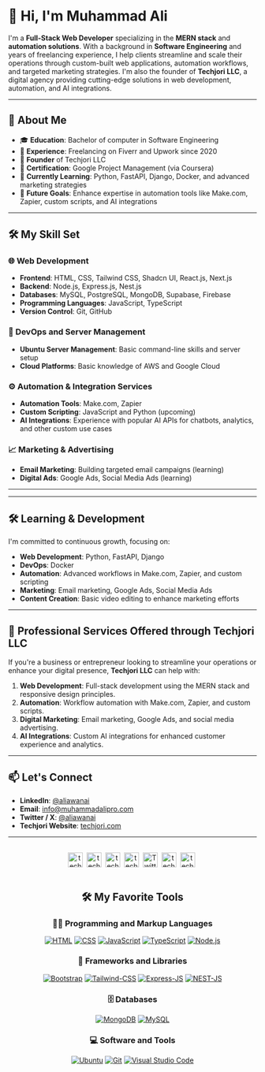 <!--<img src="./icons/muhammadali-pro-banner.png" alt="Github Banner">-->
<h1>👋 Hi, I'm Muhammad Ali</h1>

<p>I'm a <strong>Full-Stack Web Developer</strong> specializing in the <strong>MERN stack</strong> and <strong>automation solutions</strong>. With a background in <strong>Software Engineering</strong> and years of freelancing experience, I help clients streamline and scale their operations through custom-built web applications, automation workflows, and targeted marketing strategies. I'm also the founder of <strong>Techjori LLC</strong>, a digital agency providing cutting-edge solutions in web development, automation, and AI integrations.</p>

---

<h2>🚀 About Me</h2>
<ul>
  <li>🎓 <strong>Education</strong>: Bachelor of computer in Software Engineering</li>
  <li>💼 <strong>Experience</strong>: Freelancing on Fiverr and Upwork since 2020</li>
  <li>🏢 <strong>Founder</strong> of Techjori LLC</li>
  <li>📜 <strong>Certification</strong>: Google Project Management (via Coursera)</li>
  <li>🌟 <strong>Currently Learning</strong>: Python, FastAPI, Django, Docker, and advanced marketing strategies</li>
  <li>🌱 <strong>Future Goals</strong>: Enhance expertise in automation tools like Make.com, Zapier, custom scripts, and AI integrations</li>
</ul>

---

<h2>🛠️ My Skill Set</h2>

<h3>🌐 Web Development</h3>
<ul>
  <li><strong>Frontend</strong>: HTML, CSS, Tailwind CSS, Shadcn UI, React.js, Next.js</li>
  <li><strong>Backend</strong>: Node.js, Express.js, Nest.js</li>
  <li><strong>Databases</strong>: MySQL, PostgreSQL, MongoDB, Supabase, Firebase</li>
  <li><strong>Programming Languages</strong>: JavaScript, TypeScript</li>
  <li><strong>Version Control</strong>: Git, GitHub</li>
</ul>

<h3>🔧 DevOps and Server Management</h3>
<ul>
  <li><strong>Ubuntu Server Management</strong>: Basic command-line skills and server setup</li>
  <li><strong>Cloud Platforms</strong>: Basic knowledge of AWS and Google Cloud</li>
</ul>

<h3>⚙️ Automation & Integration Services</h3>
<ul>
  <li><strong>Automation Tools</strong>: Make.com, Zapier</li>
  <li><strong>Custom Scripting</strong>: JavaScript and Python (upcoming)</li>
  <li><strong>AI Integrations</strong>: Experience with popular AI APIs for chatbots, analytics, and other custom use cases</li>
</ul>

<h3>📈 Marketing & Advertising</h3>
<ul>
  <li><strong>Email Marketing</strong>: Building targeted email campaigns (learning)</li>
  <li><strong>Digital Ads</strong>: Google Ads, Social Media Ads (learning)</li>
</ul>

---


---

<h2>🛠️ Learning & Development</h2>
<p>I'm committed to continuous growth, focusing on:</p>
<ul>
  <li><strong>Web Development</strong>: Python, FastAPI, Django</li>
  <li><strong>DevOps</strong>: Docker</li>
  <li><strong>Automation</strong>: Advanced workflows in Make.com, Zapier, and custom scripting</li>
  <li><strong>Marketing</strong>: Email marketing, Google Ads, Social Media Ads</li>
  <li><strong>Content Creation</strong>: Basic video editing to enhance marketing efforts</li>
</ul>

---

<h2>💼 Professional Services Offered through Techjori LLC</h2>
<p>If you're a business or entrepreneur looking to streamline your operations or enhance your digital presence, <strong>Techjori LLC</strong> can help with:</p>
<ol>
  <li><strong>Web Development</strong>: Full-stack development using the MERN stack and responsive design principles.</li>
  <li><strong>Automation</strong>: Workflow automation with Make.com, Zapier, and custom scripts.</li>
  <li><strong>Digital Marketing</strong>: Email marketing, Google Ads, and social media advertising.</li>
  <li><strong>AI Integrations</strong>: Custom AI integrations for enhanced customer experience and analytics.</li>
</ol>

---

<h2>📫 Let's Connect</h2>
<ul>
  <li><strong>LinkedIn</strong>: <a href="https://www.linkedin.com/in/aliawanai/">@aliawanai</a></li>
  <li><strong>Email</strong>: <a href="mailto:info@muhammadalipro.com">info@muhammadalipro.com</a></li>
  <li><strong>Twitter / X</strong>: <a href="https://x.com/aliawanai">@aliawanai</a></li>
  <li><strong>Techjori Website</strong>: <a href="https://techjori.com">techjori.com</a></li>
</ul>

---


<br/>
<div align="center">
<a href="https://www.youtube.com/@techjori?sub_confirmation=1" target="blank"><img align="center" src="https://cdn.jsdelivr.net/npm/simple-icons@3.0.1/icons/youtube.svg" alt="techjori Youtube Channel" height="30" width="30" /></a>&nbsp;
<a href="https://www.instagram.com/techjori/" target="blank"><img align="center" src="https://cdn.jsdelivr.net/npm/simple-icons@3.0.1/icons/instagram.svg" alt="techjori Instagram" height="30" width="30" /></a>&nbsp;
<a href="https://www.tiktok.com/@techjori" target="blank"><img align="center" src="https://cdn.jsdelivr.net/npm/simple-icons@3.0.1/icons/tiktok.svg" alt="techjori Tiktok" height="30" width="30" /></a>&nbsp;
<a href="https://www.pinterest.com/techjori" target="blank"><img align="center" src="https://cdn.jsdelivr.net/npm/simple-icons@3.0.1/icons/pinterest.svg" alt="techjori Pinterest" height="30" width="30" /></a>&nbsp;
<a href="https://twitter.com/muhammadali_pro" target="blank"><img align="center" src="https://cdn.jsdelivr.net/npm/simple-icons@3.0.1/icons/twitter.svg" alt="Twitter Profile" height="30" width="30" /></a>&nbsp;
<a href="https://medium.com/@techjori" target="blank"><img align="center" src="https://cdn.jsdelivr.net/npm/simple-icons@3.0.1/icons/medium.svg" alt="techjori Medium" height="30" width="30" /></a>&nbsp;
<a href="https://dev.to/techjori" target="blank"><img align="center" src="https://simpleicons.org/icons/devdotto.svg" alt="techjori Dev.to profile" height="30" width="30" /></a>&nbsp;
</div>
<br/>




<div>
  <h2 align="center">🛠️ My Favorite Tools</h2>
  <h3 align="center">👨‍💻 Programming and Markup Languages</h3>

  <div align="center">
      <a href="https://github.com/search?q=user%3ADenverCoder1+language%3Ahtml"><img alt="HTML" src="https://img.shields.io/badge/HTML-E34F26.svg?logo=html5&logoColor=white"></a>
      <a href="https://github.com/search?q=user%3ADenverCoder1+language%3Acss"><img alt="CSS" src="https://img.shields.io/badge/CSS-1572B6.svg?logo=css3&logoColor=white"></a>
      <a href="https://github.com/search?q=user%3ADenverCoder1+language%3Ajavascript"><img alt="JavaScript" src="https://img.shields.io/badge/JavaScript-F7DF1E.svg?logo=javascript&logoColor=black"></a>
      <a href="https://github.com/search?q=user%3ADenverCoder1+language%3AtypeScript"><img alt="TypeScript" src="https://img.shields.io/badge/TypeScript-007ACC.svg?logo=typescript&logoColor=white"></a>
      <a href="https://github.com/search?q=user%3ADenverCoder1+language%3Ajavascript"><img alt="Node.js" src="https://img.shields.io/badge/Node.js-43853D.svg?logo=node.js&logoColor=white"></a>

  </div>

  <h3 align="center">🧰 Frameworks and Libraries</h3>

  <div align="center">
      <a href="#"><img alt="Bootstrap" src="https://img.shields.io/badge/Bootstrap-7952B3.svg?logo=bootstrap&logoColor=white"></a>
      <a href="#"><img alt="Tailwind-CSS" src="https://img.shields.io/badge/Tailwind--CSS----blue"></a>
      <a href="#"><img alt="Express-JS" src="https://img.shields.io/badge/ExpressJS-.-blue"></a>
      <a href="#"><img alt="NEST-JS" src="https://img.shields.io/badge/NestJs-.-red"></a>
  </div>

  <h3 align="center">🗄️ Databases</h3>

  <div align="center">
      <a href="#"><img alt="MongoDB" src ="https://img.shields.io/badge/MongoDB-4ea94b.svg?logo=mongodb&logoColor=white"></a>
      <a href="#"><img alt="MySQL" src="https://img.shields.io/badge/MySQL-00f.svg?logo=mysql&logoColor=white"></a>
  </div>

  <h3 align="center">💻 Software and Tools</h3>

  <div align="center">
      <a href="#"><img alt="Ubuntu" src="https://img.shields.io/badge/Ubuntu----orange"></a>
      <a href="#"><img alt="Git" src="https://img.shields.io/badge/Git-F05033.svg?logo=git&logoColor=white"></a>
      <a href="#"><img alt="Visual Studio Code" src="https://img.shields.io/badge/Visual%20Studio%20Code-0078d7.svg?logo=visual-studio-code&logoColor=white"></a>
  </div>
</div
